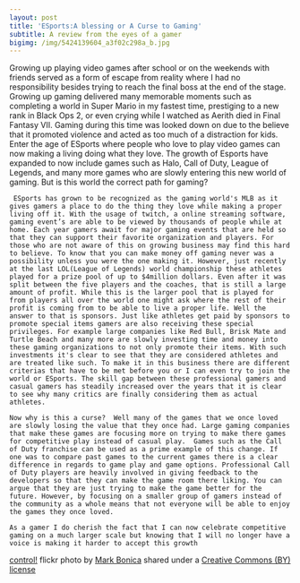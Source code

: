 ```yaml
---
layout: post
title: 'ESports:A blessing or A Curse to Gaming'
subtitle: A review from the eyes of a gamer
bigimg: /img/5424139604_a3f02c298a_b.jpg
---
```


Growing up playing video games after school or on the weekends with friends served as a form of escape from reality where I had no responsibility besides trying to reach the final boss at the end of the stage. Growing up gaming delivered many memorable moments such as completing a world in Super Mario in my fastest time, prestiging to a new rank in Black Ops 2, or even crying while I watched as Aerith died in Final Fantasy VII. Gaming during this time was looked down on due to the believe that it promoted violence and acted as too much of a distraction for kids. Enter the age of ESports where people who love to play video games can now making a living doing what they love. The growth of Esports have expanded to now include games such as Halo, Call of Duty, League of Legends, and many more games who are slowly entering this new world of gaming. But is this world the correct path for gaming?

     ESports has grown to be recognized as the gaming world's MLB as it gives gamers a place to do the thing they love while making a proper living off it. With the usage of twitch, a online streaming software, gaming event’s are able to be viewed by thousands of people while at home. Each year gamers await for major gaming events that are held so that they can support their favorite organization and players. For those who are not aware of this on growing business may find this hard to believe. To know that you can make money off gaming never was a possibility unless you were the one making it. However, just recently at the last LOL(League of Legends) world championship these athletes played for a prize pool of up to $4million dollars. Even after it was split between the five players and the coaches, that is still a large amount of profit. While this is the larger pool that is played for from players all over the world one might ask where the rest of their profit is coming from to be able to live a proper life. Well the answer to that is sponsors. Just like athletes get paid by sponsors to promote special items gamers are also receiving these special privileges. For example large companies like Red Bull, Brisk Mate and Turtle Beach and many more are slowly investing time and money into these gaming organizations to not only promote their items. With such investments it's clear to see that they are considered athletes and are treated like such. To make it in this business there are different criterias that have to be met before you or I can even try to join the world or ESports. The skill gap between these professional gamers and casual gamers has steadily increased over the years that it is clear to see why many critics are finally considering them as actual athletes.

    Now why is this a curse?  Well many of the games that we once loved are slowly losing the value that they once had. Large gaming companies that make these games are focusing more on trying to make there games for competitive play instead of casual play.  Games such as the Call of Duty franchise can be used as a prime example of this change. If one was to compare past games to the current games there is a clear difference in regards to game play and game options. Professional Call of Duty players are heavily involved in giving feedback to the developers so that they can make the game room there liking. You can argue that they are just trying to make the game better for the future. However, by focusing on a smaller group of gamers instead of the community as a whole means that not everyone will be able to enjoy the games they once loved.

    As a gamer I do cherish the fact that I can now celebrate competitive gaming on a much larger scale but knowing that I will no longer have a voice is making it harder to accept this growth





<a title="control!" href="https://flickr.com/photos/23119666@N03/5424139604">control!</a> flickr photo by <a href="https://flickr.com/people/23119666@N03">Mark Bonica</a> shared under a <a href="https://creativecommons.org/licenses/by/2.0/">Creative Commons (BY) license</a> </small>
